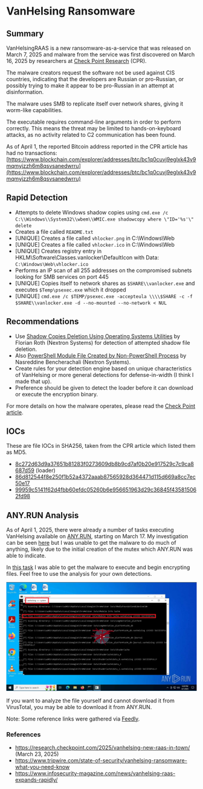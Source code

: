 # VanHelsing Ransomware

## Summary

VanHelsingRAAS is a new ransomware-as-a-service that was released on March 7, 2025 and malware from the service was first discovered on March 16, 2025 by researchers at [Check Point Research](https://research.checkpoint.com/2025/vanhelsing-new-raas-in-town/) (CPR).

The malware creators request the software not be used against CIS countries, indicating that the developers are Russian or pro-Russian, or possibly trying to make it appear to be pro-Russian in an attempt at disinformation.

The malware uses SMB to replicate itself over network shares, giving it worm-like capabilities.

The executable requires command-line arguments in order to perform correctly. This means the threat may be limited to hands-on-keyboard attacks, as no activity related to C2 communication has been found.

As of April 1, the reported Bitcoin address reported in the CPR article has had no transactions: [https://www.blockchain.com/explorer/addresses/btc/bc1q0cuvj9eglxk43v9mqmyjzzh6m8qsvsanedwrru](https://www.blockchain.com/explorer/addresses/btc/bc1q0cuvj9eglxk43v9mqmyjzzh6m8qsvsanedwrru)

## Rapid Detection

* Attempts to delete Windows shadow copies using `cmd.exe /c C:\\Windows\\System32\\wbem\\WMIC.exe shadowcopy where \"ID='%s'\" delete`
* Creates a file called `README.txt`
* [UNIQUE] Creates a file called `vhlocker.png` in C:\Windows\Web
* [UNIQUE] Creates a file called `vhlocker.ico` in C:\Windows\Web
* [UNIQUE] Creates registry entry in HKLM\Software\Classes\.vanlocker\DefaultIcon with Data: `C:\Windows\Web\vhlocker.ico`
* Performs an IP scan of all 255 addresses on the compromised subnets looking for SMB services on port 445
* [UNIQUE] Copies itself to network shares as `$SHARE\\vanlocker.exe` and executes `$Temp\psexec.exe` which it dropped
* [UNIQUE] `cmd.exe /c $TEMP/psexec.exe -accepteula \\\\$SHARE -c -f $SHARE\\vanlocker.exe -d --no-mounted --no-network < NUL`

## Recommendations

* Use [Shadow Copies Deletion Using Operating Systems Utilities](https://github.com/SigmaHQ/sigma/blob/78a78c79ffd2998cd864618c538395a4e8c23902/rules/windows/process_creation/proc_creation_win_susp_shadow_copies_deletion.yml#L4) by Florian Roth (Nextron Systems) for detection of attempted shadow file deletion.
* Also [PowerShell Module File Created by Non-PowerShell Process](https://github.com/SigmaHQ/sigma/blob/78a78c79ffd2998cd864618c538395a4e8c23902/rules/windows/file/file_event/file_event_win_powershell_module_uncommon_creation.yml#L2) by Nasreddine Bencherachali (Nextron Systems).
* Create rules for your detection engine based on unique characteristics of VanHelsing or more general detections for defense-in-width (I think I made that up).
* Preference should be given to detect the loader before it can download or execute the encryption binary.

For more details on how the malware operates, please read the [Check Point article](https://research.checkpoint.com/2025/vanhelsing-new-raas-in-town/).

## IOCs

These are file IOCs in SHA256, taken from the CPR article which listed them as MD5.

* [8c272d63d9a37651b81283f0273609db8b9cd7af0b20e917529c7c9ca8687d59](https://www.virustotal.com/gui/file/8c272d63d9a37651b81283f0273609db8b9cd7af0b20e917529c7c9ca8687d59) (loader)
* [86d812544f8e250f1b52a4372aaab87565928d364471d115d669a8cc7ec50e17](https://www.virustotal.com/gui/file/86d812544f8e250f1b52a4372aaab87565928d364471d115d669a8cc7ec50e17)
* [99959c5141f62d4fbb60efdc05260b6e956651963d29c36845f435815062fd98](https://www.virustotal.com/gui/file/99959c5141f62d4fbb60efdc05260b6e956651963d29c36845f435815062fd98)

## ANY.RUN Analysis

As of April 1, 2025, there were already a number of tasks executing VanHelsing available on [ANY.RUN](https://any.run/), starting on March 17. My investigation can be seen [here](https://app.any.run/tasks/a05d1e58-3521-4c10-a60e-b31401e15e35) but I was unable to get the malware to do much of anything, likely due to the initial creation of the mutex which ANY.RUN was able to indicate.

In [this task](https://app.any.run/tasks/39efe72c-eeb9-4ebe-83cd-73a7d28cc567) I was able to get the malware to execute and begin encrypting files. Feel free to use the analysis for your own detections.

<img src="images/20250401-anyrun-vanhelsing.png">

If you want to analyze the file yourself and cannot download it from VirusTotal, you may be able to download it from ANY.RUN.

Note: Some reference links were gathered via [Feedly](https://feedly.com/i/collection/content/user/cc20e8e3-2a63-40bf-9046-a038677236c9/category/f7345f24-0352-440c-9614-6d78f9ec9dce).

### References

* https://research.checkpoint.com/2025/vanhelsing-new-raas-in-town/ (March 23, 2025)
* https://www.tripwire.com/state-of-security/vanhelsing-ransomware-what-you-need-know
* https://www.infosecurity-magazine.com/news/vanhelsing-raas-expands-rapidly/ 
